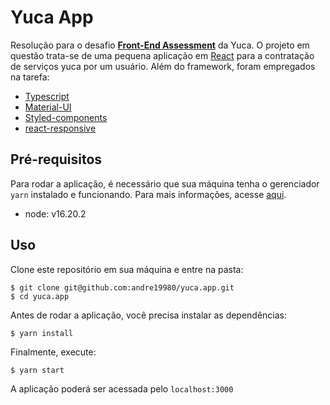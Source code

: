 # Yuca App

Resolução para o desafio [**Front-End Assessment**](https://github.com/yuca-live/front-end-assessment) da Yuca. O projeto em questão trata-se de uma pequena aplicação em [React](https://pt-br.reactjs.org/) para a contratação de serviços yuca por um usuário. Além do framework, foram empregados na tarefa:
- [Typescript](https://www.typescriptlang.org/)
- [Material-UI](https://material-ui.com/)
- [Styled-components](https://styled-components.com/)
- [react-responsive](https://www.npmjs.com/package/react-responsive)

## Pré-requisitos

Para rodar a aplicação, é necessário que sua máquina tenha o gerenciador `yarn` instalado e funcionando. Para mais informações, acesse [aqui](https://yarnpkg.com/).
- node: v16.20.2

## Uso

Clone este repositório em sua máquina e entre na pasta:
```
$ git clone git@github.com:andre19980/yuca.app.git
$ cd yuca.app
```

Antes de rodar a aplicação, você precisa instalar as dependências:
```
$ yarn install
```

Finalmente, execute:
```
$ yarn start
```

A aplicação poderá ser acessada pelo `localhost:3000`
